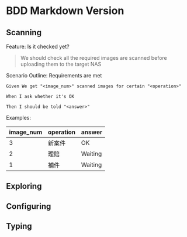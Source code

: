# BDD Markdown Version

## Scanning

Feature: Is it checked yet?

> We should check all the required images are scanned before uploading them to the target NAS

Scenario Outline: Requirements are met

```
Given We get "<image_num>" scanned images for certain "<operation>"

When I ask whether it's OK

Then I should be told "<answer>"
```

Examples:

| image_num | operation | answer  |
| --------- | --------- | ------- |
| 3         | 新案件    | OK      |
| 2         | 理賠      | Waiting |
| 1         | 補件      | Waiting |

## Exploring

## Configuring

## Typing
